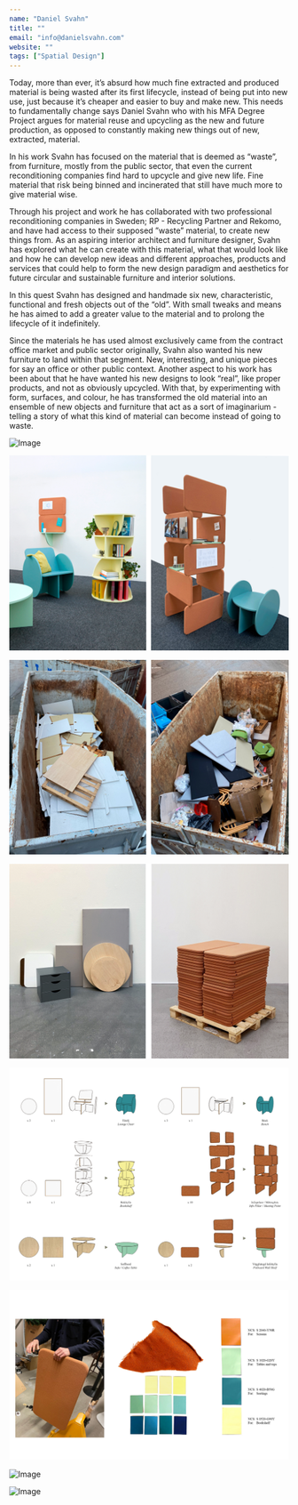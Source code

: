 ```yaml
---
name: "Daniel Svahn"
title: ""
email: "info@danielsvahn.com"
website: ""
tags: ["Spatial Design"]
---
```


Today, more than ever, it’s absurd how much fine extracted and produced material is being wasted after its first lifecycle, instead of being put into new use, just because it’s cheaper and easier to buy and make new. This needs to fundamentally change says Daniel Svahn who with his MFA Degree Project argues for material reuse and upcycling as the new and future production, as opposed to constantly making new things out of new, extracted, material. 

In his work Svahn has focused on the material that is deemed as “waste”, from furniture, mostly from the public sector, that even the current reconditioning companies find hard to upcycle and give new life. Fine material that risk being binned and incinerated that still have much more to give material wise. 

Through his project and work he has collaborated with two professional reconditioning companies in Sweden; RP - Recycling Partner and Rekomo, and have had access to their supposed ”waste” material, to create new things from. 
As an aspiring interior architect and furniture designer, Svahn has explored what he can create with this material, what that would look like and how he can develop new ideas and different approaches, products and services that could help to form the new design paradigm and aesthetics for future circular and sustainable furniture and interior solutions. 

In this quest Svahn has designed and handmade six new, characteristic, functional and fresh objects out of the “old”. With small tweaks and means he has aimed to add a greater value to the material and to prolong the lifecycle of it indefinitely. 

Since the materials he has used almost exclusively came from the contract office market and public sector originally, Svahn also wanted his new furniture to land within that segment. New, interesting, and unique pieces for say an office or other public context. 
Another aspect to his work has been about that he have wanted his new designs to look “real”, like proper products, and not as obviously upcycled. 
With that, by experimenting with form, surfaces, and colour, he has transformed the old material into an ensemble of new objects and furniture that act as a sort of imaginarium - telling a story of what this kind of material can become instead of going to waste.

![Image](../../images/daniel_svahn/ma_sd_daniel_svahn_01.jpg "#### A New Paradigm - The full and finished ensemble, all made from material waste and upcycled into new products and spatial objects. <br> Photo: Sanna Lindberg")

![Image](../../images/daniel_svahn/ma_sd_daniel_svahn_02.jpg "#### A New Paradigm – Zoom ins on the pieces. <br> Photo: Sanna Lindberg (left)")

![Image](../../images/daniel_svahn/ma_sd_daniel_svahn_03.jpg "#### Material waste from the public sector that even the current professional reconditioning companies, my partners, can’t deal with to give new life. I.e. my material to work with and upcycle from. <br> Photo: My own")

![Image](../../images/daniel_svahn/ma_sd_daniel_svahn_04.jpg "#### Overview of some of the collected material I got to work with in my project. Courtesy of my collaborative partners RP and Rekomo. <br> Photo: My own")

![Image](../../images/daniel_svahn/ma_sd_daniel_svahn_05.jpg "#### Schematic step-by-step illustration depicting what, how much, and how, I have used the material to create my new designs and pieces. <br> Illustrations by Daniel Svahn")

![Image](../../images/daniel_svahn/ma_sd_daniel_svahn_06.jpg "#### With the original colour from the screen dividers as base, I thoughtfully searched and selected my additional colours to use for my new pieces, in order to work around the shabbiness of the old laminate and thus adding all new value to the material and my new reuse designs. <br> Photo: My own")

![Image](../../images/daniel_svahn/ma_sd_daniel_svahn_07.jpg "#### A New Paradigm – Full frontal of the whole ensemble. <br> Photo: Sanna Lindberg")

![Image](../../images/daniel_svahn/ma_sd_daniel_svahn_08.jpg "#### Master of Fine Arts in Spatial Design. <br> Photo: Sanna Lindberg")
